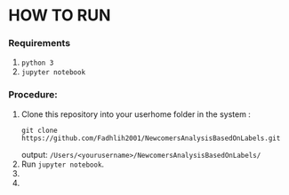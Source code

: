 # HOW TO RUN

### Requirements
1. `python 3`
2. `jupyter notebook`

### Procedure:
1. Clone this repository into your userhome folder in the system :
   ```
   git clone https://github.com/Fadhlih2001/NewcomersAnalysisBasedOnLabels.git
   ```
   output: `/Users/<yourusername>/NewcomersAnalysisBasedOnLabels/`
2. Run `jupyter notebook`.
3. 
4. 
